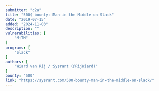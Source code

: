 ```yaml
---
submitter: "c2a"
title: "500$ bounty: Man in the Middle on Slack"
date: "2019-07-15"
added: "2024-11-03"
description: ""
vulnerabilities: [
    "MiTM"
]
programs: [
    "Slack"
]
authors: [
    "Wiard van Rij / Sysrant (@RijWiard)"
]
bounty: "500"
link: "https://sysrant.com/500-bounty-man-in-the-middle-on-slack/"
---
```




